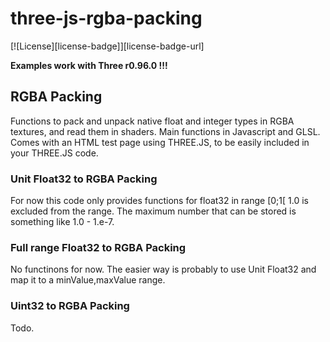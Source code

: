 three-js-rgba-packing
================

[![License][license-badge]][license-badge-url]

**Examples work with Three r0.96.0 !!!**

## RGBA Packing ##

Functions to pack and unpack native float and integer types in RGBA textures, and read them in shaders.
Main functions in Javascript and GLSL.
Comes with an HTML test page using THREE.JS, to be easily included in your THREE.JS code.

### Unit Float32 to RGBA Packing ###

For now this code only provides functions for float32 in range [0;1[
1.0 is excluded from the range. The maximum number that can be stored is something like 1.0 - 1.e-7.

### Full range Float32 to RGBA Packing ###

No functinons for now. The easier way is probably to use Unit Float32 and map it to a minValue,maxValue range.

### Uint32 to RGBA Packing ###

Todo.


